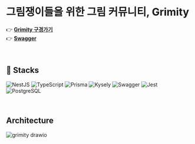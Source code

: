 # 그림쟁이들을 위한 그림 커뮤니티, Grimity

👉 [**Grimity 구경가기**](https://www.grimity.com/)
<br/>
👉 [**Swagger**](https://api.grimity.com/api)

<br/>

## 🚀 Stacks
![NestJS](https://img.shields.io/badge/NestJS-131010?style=for-the-badge&logo=NestJS&logoColor=E0234E)
![TypeScript](https://img.shields.io/badge/TypeScript-3178C6?style=for-the-badge&logo=typescript&logoColor=white)
![Prisma](https://img.shields.io/badge/Prisma-9694FF?style=for-the-badge&logo=Prisma&logoColor=2D3748)
![Kysely](https://img.shields.io/badge/kysely-4169E1?style=for-the-badge)
![Swagger](https://img.shields.io/badge/Swagger-85EA2D?style=for-the-badge&logo=swagger&logoColor=black)
![Jest](https://img.shields.io/badge/Jest-C21325?style=for-the-badge&logo=Jest&logoColor=white)
![PostgreSQL](https://img.shields.io/badge/PostgreSQL-4169E1?style=for-the-badge&logo=postgresql&logoColor=white)

<br/>

## Architecture
![grimity drawio](https://github.com/user-attachments/assets/38f9502f-ae65-40bf-ac73-1e1295b690a6)

<br/>

